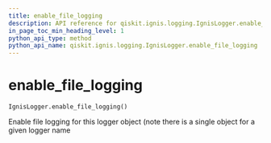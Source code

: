 ```yaml
---
title: enable_file_logging
description: API reference for qiskit.ignis.logging.IgnisLogger.enable_file_logging
in_page_toc_min_heading_level: 1
python_api_type: method
python_api_name: qiskit.ignis.logging.IgnisLogger.enable_file_logging
---
```


# enable\_file\_logging

<span id="qiskit.ignis.logging.IgnisLogger.enable_file_logging" />

`IgnisLogger.enable_file_logging()`

Enable file logging for this logger object (note there is a single object for a given logger name

